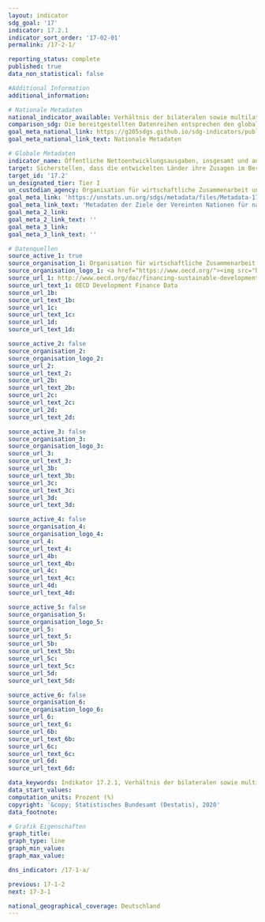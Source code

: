 ```yaml
---
layout: indicator
sdg_goal: '17'
indicator: 17.2.1
indicator_sort_order: '17-02-01'
permalink: /17-2-1/

reporting_status: complete
published: true
data_non_statistical: false

#Additional Information
additional_information: 

# Nationale Metadaten
national_indicator_available: Verhältnis der bilateralen sowie multilateralen öffentlichen Nettoentwicklungslausgaben für die am wenigsten entwickelten Länder (LDCs) zum BNE <br> Verhältnis der öffentlichen Nettoentwicklungsausgaben zum BNE
comparison_sdg: Die bereitgestellten Datenreihen entsprechen den globalen SDG-Metadaten
goal_meta_national_link: https://g205sdgs.github.io/sdg-indicators/public/MetaDe/17.2.1.pdf
goal_meta_national_link_text: Nationale Metadaten

# Globale Metadaten
indicator_name: Öffentliche Nettoentwicklungsausgaben, insgesamt und an am wenigsten entwickelte Länder, als Anteil am Bruttonationaleinkommen (BNE) der Geberländer des Ausschusses für Entwicklungshilfe der Organisation für wirtschaftliche Zusammenarbeit und Entwicklung (OECD)
target: Sicherstellen, dass die entwickelten Länder ihre Zusagen im Bereich der öffentlichen Entwicklungshilfe voll einhalten, einschließlich der von vielen entwickelten Ländern eingegangenen Verpflichtung, die Zielvorgabe von 0,7 Prozent ihres Bruttonationaleinkommens für öffentliche Entwicklungshilfe zugunsten der Entwicklungsländer und 0,15 bis 0,20 Prozent zugunsten der am wenigsten entwickelten Länder zu erreichen; den Gebern öffentlicher Entwicklungshilfe wird nahegelegt, die Bereitstellung von mindestens 0,20 Prozent ihres Bruttonationaleinkommens zugunsten der am wenigsten entwickelten Länder als Zielsetzung zu erwägen
target_id: '17.2'
un_designated_tier: Tier I
un_custodian_agency: Organisation für wirtschaftliche Zusammenarbeit und Entwicklung (OECD)
goal_meta_link: 'https://unstats.un.org/sdgs/metadata/files/Metadata-17-02-01.pdf'
goal_meta_link_text: 'Metadaten der Ziele der Vereinten Nationen für nachhaltige Entwicklung'
goal_meta_2_link: 
goal_meta_2_link_text: ''
goal_meta_3_link: 
goal_meta_3_link_text: ''

# Datenquellen
source_active_1: true
source_organisation_1: Organisation für wirtschaftliche Zusammenarbeit und Entwicklung (OECD)
source_organisation_logo_1: <a href="https://www.oecd.org/"><img src="https://g205sdgs.github.io/sdg-indicators/public/logos/oecd.png" alt="Logo oecd" /></a>
source_url_1: http://www.oecd.org/dac/financing-sustainable-development/development-finance-data/
source_url_text_1: OECD Development Finance Data
source_url_1b: 
source_url_text_1b: 
source_url_1c: 
source_url_text_1c: 
source_url_1d: 
source_url_text_1d: 

source_active_2: false
source_organisation_2: 
source_organisation_logo_2: 
source_url_2: 
source_url_text_2: 
source_url_2b: 
source_url_text_2b: 
source_url_2c: 
source_url_text_2c: 
source_url_2d: 
source_url_text_2d: 

source_active_3: false
source_organisation_3: 
source_organisation_logo_3: 
source_url_3: 
source_url_text_3: 
source_url_3b: 
source_url_text_3b: 
source_url_3c: 
source_url_text_3c: 
source_url_3d: 
source_url_text_3d: 

source_active_4: false
source_organisation_4: 
source_organisation_logo_4: 
source_url_4: 
source_url_text_4: 
source_url_4b: 
source_url_text_4b: 
source_url_4c: 
source_url_text_4c: 
source_url_4d: 
source_url_text_4d: 

source_active_5: false
source_organisation_5: 
source_organisation_logo_5: 
source_url_5: 
source_url_text_5: 
source_url_5b: 
source_url_text_5b: 
source_url_5c: 
source_url_text_5c: 
source_url_5d: 
source_url_text_5d: 

source_active_6: false
source_organisation_6: 
source_organisation_logo_6: 
source_url_6: 
source_url_text_6: 
source_url_6b: 
source_url_text_6b: 
source_url_6c: 
source_url_text_6c: 
source_url_6d: 
source_url_text_6d: 

data_keywords: Indikator 17.2.1, Verhältnis der bilateralen sowie multilateralen öffentlichen Nettoentwicklungslausgaben für die am wenigsten entwickelten Länder (LDCs) zum BNE, Verhältnis der öffentlichen Nettoentwicklungsausgaben zum BNE, Organisation für wirtschaftliche Zusammenarbeit und Entwicklung (OECD)
data_start_values:
computation_units: Prozent (%)
copyright: '&copy; Statistisches Bundesamt (Destatis), 2020'
data_footnote: 

# Grafik Eigenschaften
graph_title: 
graph_type: line
graph_min_value: 
graph_max_value: 

dns_indicator: /17-1-a/

previous: 17-1-2
next: 17-3-1

national_geographical_coverage: Deutschland
---
```



